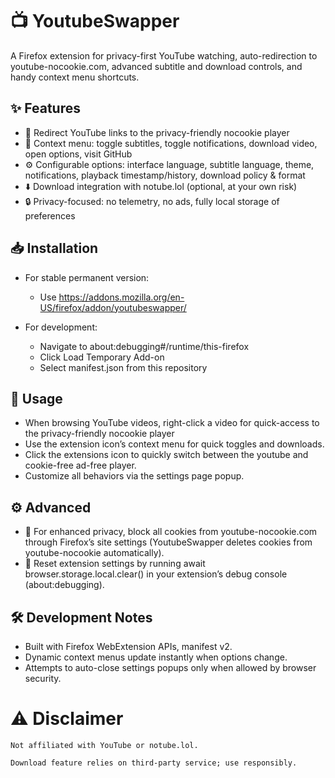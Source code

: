 # 📺 YoutubeSwapper

A Firefox extension for privacy-first YouTube watching, auto-redirection to youtube-nocookie.com, advanced subtitle and download controls, and handy context menu shortcuts.
## ✨ Features
- 🔄 Redirect YouTube links to the privacy-friendly nocookie player
- 📝 Context menu: toggle subtitles, toggle notifications, download video, open options, visit GitHub
- ⚙️ Configurable options: interface language, subtitle language, theme, notifications, playback timestamp/history, download policy & format
- ⬇️ Download integration with notube.lol (optional, at your own risk)
- 🔒 Privacy-focused: no telemetry, no ads, fully local storage of preferences


## 📥 Installation
- For stable permanent version:
  - Use https://addons.mozilla.org/en-US/firefox/addon/youtubeswapper/

- For development:
  - Navigate to about:debugging#/runtime/this-firefox
  - Click Load Temporary Add-on
  - Select manifest.json from this repository

## 🚀 Usage
- When browsing YouTube videos, right-click a video for quick-access to the privacy-friendly nocookie player
- Use the extension icon’s context menu for quick toggles and downloads.
- Click the extensions icon to quickly switch between the youtube and cookie-free ad-free player.
- Customize all behaviors via the settings page popup.

## ⚙️ Advanced
- 🔐 For enhanced privacy, block all cookies from youtube-nocookie.com through Firefox’s site settings (YoutubeSwapper deletes cookies from youtube-nocookie automatically).
- 🔄 Reset extension settings by running await browser.storage.local.clear() in your extension’s debug console (about:debugging).

## 🛠 Development Notes
- Built with Firefox WebExtension APIs, manifest v2.
- Dynamic context menus update instantly when options change.
- Attempts to auto-close settings popups only when allowed by browser security.

# ⚠️ Disclaimer

    Not affiliated with YouTube or notube.lol.

    Download feature relies on third-party service; use responsibly.
